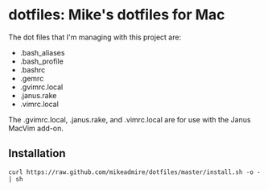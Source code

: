 # dotfiles: Mike's dotfiles for Mac

The dot files that I'm managing with this project are:

* .bash_aliases
* .bash_profile
* .bashrc
* .gemrc
* .gvimrc.local
* .janus.rake
* .vimrc.local

The .gvimrc.local, .janus.rake, and .vimrc.local are for use with the
Janus MacVim add-on.

## Installation

`curl https://raw.github.com/mikeadmire/dotfiles/master/install.sh -o - | sh`
